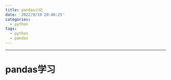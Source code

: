 ```yaml
---
title: pandas小记
date: '2022/9/10 20:46:25'
categories:
  - python
tags:
  - python
  - pandas
---
```


---



# pandas学习
